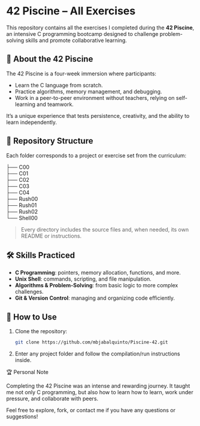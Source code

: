 # 42 Piscine – All Exercises

This repository contains all the exercises I completed during the **42 Piscine**, an intensive C programming bootcamp designed to challenge problem-solving skills and promote collaborative learning.

## 🧭 About the 42 Piscine
The 42 Piscine is a four-week immersion where participants:
- Learn the C language from scratch.
- Practice algorithms, memory management, and debugging.
- Work in a peer-to-peer environment without teachers, relying on self-learning and teamwork.

It’s a unique experience that tests persistence, creativity, and the ability to learn independently.

## 📂 Repository Structure
Each folder corresponds to a project or exercise set from the curriculum:

├── C00 <br>
├── C01 <br>
├── C02 <br>
├── C03 <br>
├── C04 <br>
├── Rush00 <br>
├── Rush01 <br>
├── Rush02 <br>
└── Shell00 <br>


> Every directory includes the source files and, when needed, its own README or instructions.

## 🛠️ Skills Practiced
- **C Programming**: pointers, memory allocation, functions, and more.
- **Unix Shell**: commands, scripting, and file manipulation.
- **Algorithms & Problem-Solving**: from basic logic to more complex challenges.
- **Git & Version Control**: managing and organizing code efficiently.

## 🚀 How to Use
1. Clone the repository:
   ```bash
   git clone https://github.com/mbjabalquinto/Piscine-42.git
2. Enter any project folder and follow the compilation/run instructions inside.

🏆 Personal Note

Completing the 42 Piscine was an intense and rewarding journey.
It taught me not only C programming, but also how to learn how to learn, work under pressure, and collaborate with peers.

Feel free to explore, fork, or contact me if you have any questions or suggestions!
